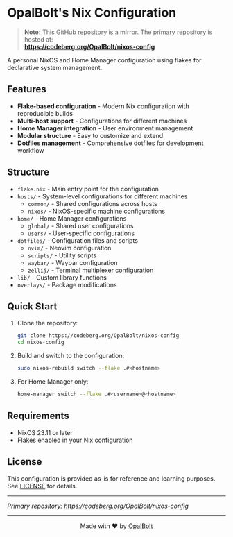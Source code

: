 # OpalBolt's Nix Configuration

> **Note:** This GitHub repository is a mirror. The primary repository is hosted at:  
> **<https://codeberg.org/OpalBolt/nixos-config>**

A personal NixOS and Home Manager configuration using flakes for declarative system management.

## Features

- **Flake-based configuration** - Modern Nix configuration with reproducible builds
- **Multi-host support** - Configurations for different machines
- **Home Manager integration** - User environment management
- **Modular structure** - Easy to customize and extend
- **Dotfiles management** - Comprehensive dotfiles for development workflow

## Structure

- `flake.nix` - Main entry point for the configuration
- `hosts/` - System-level configurations for different machines
  - `common/` - Shared configurations across hosts
  - `nixos/` - NixOS-specific machine configurations
- `home/` - Home Manager configurations
  - `global/` - Shared user configurations
  - `users/` - User-specific configurations
- `dotfiles/` - Configuration files and scripts
  - `nvim/` - Neovim configuration
  - `scripts/` - Utility scripts
  - `waybar/` - Waybar configuration
  - `zellij/` - Terminal multiplexer configuration
- `lib/` - Custom library functions
- `overlays/` - Package modifications

## Quick Start

1. Clone the repository:

   ```bash
   git clone https://codeberg.org/OpalBolt/nixos-config
   cd nixos-config
   ```

2. Build and switch to the configuration:

   ```bash
   sudo nixos-rebuild switch --flake .#<hostname>
   ```

3. For Home Manager only:

   ```bash
   home-manager switch --flake .#<username>@<hostname>
   ```

## Requirements

- NixOS 23.11 or later
- Flakes enabled in your Nix configuration

## License

This configuration is provided as-is for reference and learning purposes. See [LICENSE](LICENSE) for details.

---

*Primary repository: <https://codeberg.org/OpalBolt/nixos-config>*

---

<div align="center">
  
  Made with ❤️ by [OpalBolt](https://codeberg.org/OpalBolt)
  
</div>